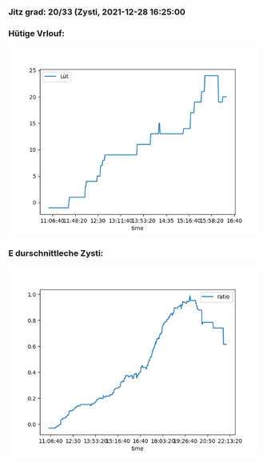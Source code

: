 ### Jitz grad: 20/33 (Zysti, 2021-12-28 16:25:00

### Hütige Vrlouf:
![Graph](Today.png)

### E durschnittleche Zysti:
![Graph](Zysti.png)